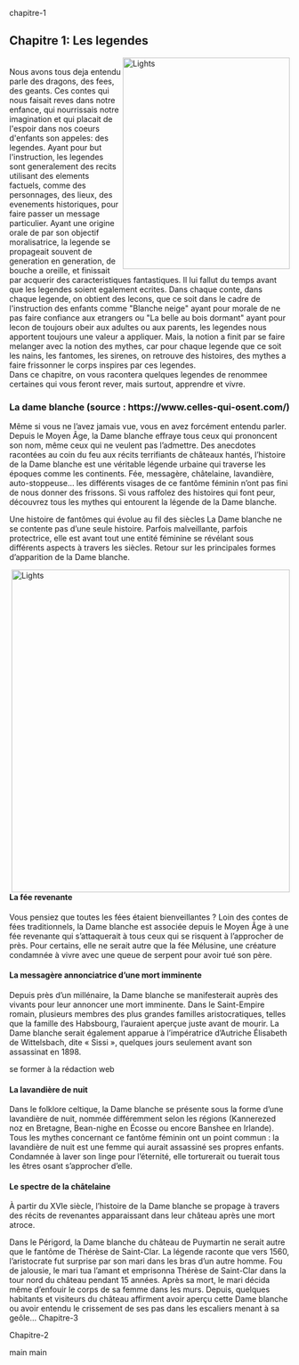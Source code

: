 chapitre-1
  <h2> Chapitre 1: Les legendes </h2>
       <img src="https://i.pinimg.com/736x/03/7a/4d/037a4dc6f6105deec3cd8fa7d8a7d2ad.jpg" alt="Lights" width= 300px height="380" align="right">
<br>
        Nous avons tous deja entendu parle des dragons, des fees, des geants. Ces contes qui nous faisait reves dans notre enfance, qui nourrissais notre imagination
        et qui placait de l'espoir dans nos coeurs d'enfants son appeles: des legendes. Ayant pour but l'instruction, les legendes sont generalement des recits utilisant 
        des elements factuels, comme des personnages, des lieux, des evenements historiques, pour faire passer un message particulier. Ayant une origine orale de par son objectif
        moralisatrice, la legende se propageait souvent de generation en generation, de bouche a oreille, et finissait par acquerir des caracteristiques fantastiques. Il lui
        fallut du temps avant que les legendes soient egalement ecrites. Dans chaque conte, dans chaque legende, on obtient des lecons, que ce soit dans le cadre de l'instruction 
        des enfants comme "Blanche neige" ayant pour morale de ne pas faire confiance aux etrangers ou "La belle au bois dormant" ayant pour lecon de toujours obeir aux adultes ou 
        aux parents, les legendes nous apportent toujours une valeur a appliquer. Mais, la notion a finit par se faire melanger avec la notion des mythes, car pour chaque legende que ce soit les nains, les fantomes, les sirenes, on retrouve des histoires, des mythes a faire frissonner le corps inspires par ces legendes. <br>
        Dans ce chapitre, on vous racontera quelques legendes de renommee certaines qui vous feront rever, mais surtout, apprendre et vivre. 
        <h3>La dame blanche (source : https://www.celles-qui-osent.com/)</h3>

Même si vous ne l’avez jamais vue, vous en avez forcément entendu parler. Depuis le Moyen Âge, la Dame blanche effraye tous ceux qui prononcent son nom, même ceux qui ne veulent pas l’admettre. Des anecdotes racontées au coin du feu aux récits terrifiants de châteaux hantés, l’histoire de la Dame blanche est une véritable légende urbaine qui traverse les époques comme les continents. Fée, messagère, châtelaine, lavandière, auto-stoppeuse… les différents visages de ce fantôme féminin n’ont pas fini de nous donner des frissons. Si vous raffolez des histoires qui font peur, découvrez tous les mythes qui entourent la légende de la Dame blanche.

Une histoire de fantômes qui évolue au fil des siècles
La Dame blanche ne se contente pas d’une seule histoire. Parfois malveillante, parfois protectrice, elle est avant tout une entité féminine se révélant sous différents aspects à travers les siècles. Retour sur les principales formes d’apparition de la Dame blanche.

<img src="https://i.pinimg.com/736x/03/7a/4d/037a4dc6f6105deec3cd8fa7d8a7d2ad.jpg" alt="Lights" width= 500px height="580" align="right">

<h4>La fée revenante</h4>
Vous pensiez que toutes les fées étaient bienveillantes ? Loin des contes de fées traditionnels, la Dame blanche est associée depuis le Moyen Âge à une fée revenante qui s’attaquerait à tous ceux qui se risquent à l’approcher de près. Pour certains, elle ne serait autre que la fée Mélusine, une créature condamnée à vivre avec une queue de serpent pour avoir tué son père.

<h4>La messagère annonciatrice d’une mort imminente</h4>
Depuis près d’un millénaire, la Dame blanche se manifesterait auprès des vivants pour leur annoncer une mort imminente. Dans le Saint-Empire romain, plusieurs membres des plus grandes familles aristocratiques, telles que la famille des Habsbourg, l’auraient aperçue juste avant de mourir. La Dame blanche serait également apparue à l’impératrice d’Autriche Élisabeth de Wittelsbach, dite « Sissi », quelques jours seulement avant son assassinat en 1898.

se former à la rédaction web
<h4>La lavandière de nuit</h4>
Dans le folklore celtique, la Dame blanche se présente sous la forme d’une lavandière de nuit, nommée différemment selon les régions (Kannerezed noz en Bretagne, Bean-nighe en Écosse ou encore Banshee en Irlande). Tous les mythes concernant ce fantôme féminin ont un point commun : la lavandière de nuit est une femme qui aurait assassiné ses propres enfants. Condamnée à laver son linge pour l’éternité, elle torturerait ou tuerait tous les êtres osant s’approcher d’elle.

<h4>Le spectre de la châtelaine</h4>
À partir du XVIe siècle, l’histoire de la Dame blanche se propage à travers des récits de revenantes apparaissant dans leur château après une mort atroce.

Dans le Périgord, la Dame blanche du château de Puymartin ne serait autre que le fantôme de Thérèse de Saint-Clar. La légende raconte que vers 1560, l’aristocrate fut surprise par son mari dans les bras d’un autre homme. Fou de jalousie, le mari tua l’amant et emprisonna Thérèse de Saint-Clar dans la tour nord du château pendant 15 années. Après sa mort, le mari décida même d’enfouir le corps de sa femme dans les murs. Depuis, quelques habitants et visiteurs du château affirment avoir aperçu cette Dame blanche ou avoir entendu le crissement de ses pas dans les escaliers menant à sa geôle…
Chapitre-3


Chapitre-2



 main
 main
